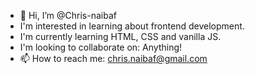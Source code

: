 - 👋 Hi, I’m @Chris-naibaf
- I'm interested in learning about frontend development.
- I'm currently learning HTML, CSS and vanilla JS.
- I'm looking to collaborate on: Anything!
- 📫 How to reach me: chris.naibaf@gmail.com
